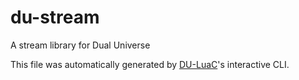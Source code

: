 # du-stream

A stream library for Dual Universe

This file was automatically generated by [DU-LuaC](https://github.com/wolfe-labs/DU-LuaC)'s interactive CLI.